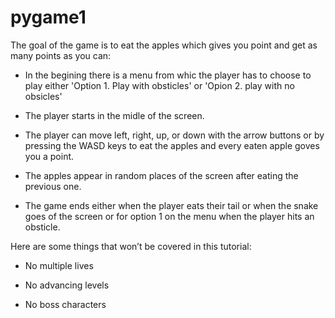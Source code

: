 # pygame1
The goal of the game is to eat the apples which gives you point and get as many points as you can:

- In the begining there is a menu from whic the player has to choose to play either 'Option 1. Play with obsticles' or 'Opion 2. play with no obsicles' 

- The player starts in the midle of the screen.

- The player can move left, right, up, or down with the arrow buttons or by pressing the WASD keys to eat the apples and every eaten apple goves you a point.

- The apples appear in random places of the screen after eating the previous one.

- The game ends either when the player eats their tail or when the snake goes of the screen or for option 1 on the menu when the player hits an obsticle.

Here are some things that won’t be covered in this tutorial:

- No multiple lives

- No advancing levels

- No boss characters
